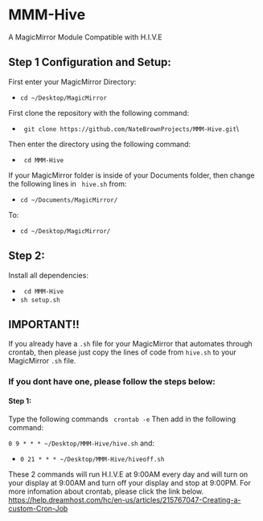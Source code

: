 # MMM-Hive #
A MagicMirror Module Compatible with H.I.V.E

## Step 1 Configuration and Setup: ##

First enter your MagicMirror Directory:  
- ``` cd ~/Desktop/MagicMirror ```  


First clone the repository with the following command:

- ``` git clone https://github.com/NateBrownProjects/MMM-Hive.git```\

Then enter the directory using the following command:
- ``` cd MMM-Hive```


If your MagicMirror folder is inside of your Documents folder, then change the following lines in ``` hive.sh``` from:
- ``` cd ~/Documents/MagicMirror/ ```


To:
- ``` cd ~/Desktop/MagicMirror/ ```

## Step 2: ##

Install all dependencies:
- ``` cd MMM-Hive```
- ``` sh setup.sh ```


## IMPORTANT!! ##
If you already have a ```.sh``` file for your MagicMirror that automates through crontab, then please just copy the lines of code from ```hive.sh``` to your MagicMirror ```.sh``` file.

### If you dont have one, please follow the steps below: ###
#### Step 1: ####
Type the following commands
``` crontab -e```
Then add in the following command:  

``` 0 9 * * * ~/Desktop/MMM-Hive/hive.sh ```
and:  

- ``` 0 21 * * * ~/Desktop/MMM-Hive/hiveoff.sh ```

These 2 commands will run H.I.V.E at 9:00AM every day and will turn on your display at 9:00AM and turn off your display and stop at 9:00PM. For more infomation about crontab, please click the link below.
https://help.dreamhost.com/hc/en-us/articles/215767047-Creating-a-custom-Cron-Job

